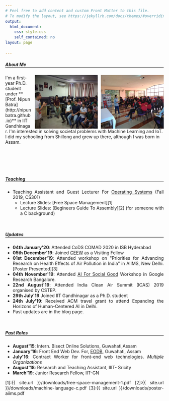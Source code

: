 ```yaml
---
# Feel free to add content and custom Front Matter to this file.
# To modify the layout, see https://jekyllrb.com/docs/themes/#overriding-theme-defaults
output:
  html_document:
    css: style.css
    self_contained: no
layout: page

---
```


<style>

	@-webkit-keyframes slide {
	    from { background-position: 0 0; }
	    to { background-position: -400px 0; }
	}
	#background{
		background: gray url("/images/tiny-squares/tiny-square.jpg") repeat 0 0;
		-webkit-animation: slide 20s linear infinite;
		-moz-animation: slide 20s linear infinite;
	}
	p{text-align: justify;}
	li{text-align: justify;}

	@media only screen and (max-width: 500px) {
	  	.pad-1 {
	   		 padding: 10px;
	  	}
	  	.pad-2 {
	   		 padding:10px;
	  	}

  	}

	@media only screen and (min-width: 501px) {
	  	.pad-1 {
	   		 padding-left: :10px;
	  	}
	  	.pad-2 {
	   		 padding-left:10px; padding-right: 10px
	  	}
  	
	}

	#about-me, #teaching, #updates, #past-roles{
		border-bottom: 1px solid black;

	}
</style>

##### **About Me**

<img class="pad-1" align="right" width="200" height="170" src="/images/IMG-20190202-WA0001.jpg">
<img class="pad-2" align="right" width="200" height="170" src="/images/rsc_guwahati-3.jpeg">I'm a first-year Ph.D. student under **[Prof. Nipun Batra](http://nipunbatra.github.io)** in  IIT Gandhinagar. I'm interested in solving societal problems with Machine Learning and IoT. I did my schooling from Shillong and grew up there, although I was born in Assam.


<div style="margin-top: 100px"></div>

##### **Teaching**

- Teaching Assistant and Guest Lecturer For [Operating Systems](https://nipunbatra.github.io/teaching/os-fall-19/index.html) (Fall 2019, CS301)
	- Lecture Slides: [Free Space Management][1]
	- Lecture Slides: [Begineers Guide To Assembly][2] (for someone with a C background)



<div style="margin-top: 50px"></div>

##### **Updates**
- **04th January'20**: Attended CoDS COMAD 2020 in ISB Hyderabad 
- **05th December'19**: Joined [CEEW](https://www.ceew.in) as a Visiting Fellow
- **01st December'19**: Attended workshop on "Priorities for Advancing Research on Health Effects of Air Pollution in India" in AIIMS, New Delhi. [Poster Presented][3]
- **04th November'19**: Attended [AI For Social Good](https://sites.google.com/view/aiforsocialgoodworkshop/home) Workshop in Google Research Bangalore.
- **22nd August'19**: Attended India Clean Air Summit (ICAS) 2019 organised by CSTEP.
- **29th July'19** Joined IIT Gandhinagar as a Ph.D. student
- **24th July'19**: Received ACM travel grant to attend Expanding the Horizons of Human-Centered AI in Delhi. 
- Past updates are in the blog page. 

<div style="margin-top: 50px"></div>

##### **Past Roles**

- <span class="cat">**August'15**: Intern. Bisect Online Solutions, Guwahati,Assam</span>
- <span class="cat">**January'16**: Front End Web Dev. For, [EODB](http://eodbassam.in), Guwahati, Assam</span>
- <span class="cat">**July'16**: Contract Worker for front-end web technologies. *Multiple Organizations*</span>
- <span class="cat">**August'18**: Research and Teaching Assistant, IIIT- Sricity</span>
- <span class="cat">**March'19**: Junior Research Fellow, IIT-GN</span>

[1]:{{ site.url }}/downloads/free-space-management-1.pdf
[2]:{{ site.url }}/downloads/machine-language-c.pdf
[3]:{{ site.url }}/downloads/poster-aiims.pdf


<script>
	document.getElementsByTagName("body")[0].setAttribute("id", "background"); 
</script>